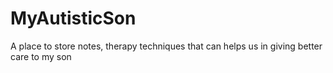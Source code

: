 # MyAutisticSon
A place to store notes, therapy techniques that can helps us in giving better care to my son
